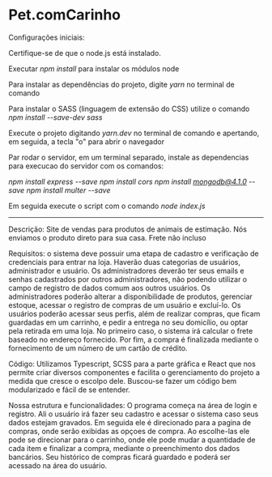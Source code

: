 # Pet.comCarinho

Configurações iniciais:

Certifique-se de que o node.js está instalado.

Executar *npm install* para instalar os módulos node 

Para instalar as dependências do projeto, digite *yarn* no terminal de comando 

Para instalar o SASS (linguagem de extensão do CSS) utilize o comando *npm install --save-dev sass*

Execute o projeto digitando *yarn.dev* no terminal de comando e apertando, em seguida, a tecla "o" para abrir o navegador


Par rodar o servidor, em um terminal separado, instale as dependencias para execucao do servidor com os comandos:

*npm install express --save*
*npm install cors*
*npm install mongodb@4.1.0 --save*
*npm install multer --save*

Em seguida execute o script com o comando *node index.js*

------------------------------------------------------------------------------------------------------------------------
Descrição:
Site de vendas para produtos de animais de estimação. Nós enviamos o produto direto para sua casa. Frete não incluso

Requisitos: o sistema deve possuir uma etapa de cadastro e verificação de credenciais para entrar na loja. Haverão duas categorias de usuários, administrador e usuário. Os administradores deverão ter seus emails e senhas cadastrados por outros administradores, não podendo utilizar o campo de registro de dados comum aos outros usuários. 
Os administradores poderão alterar a disponibilidade de produtos, gerenciar estoque, acessar o registro de compras de um usuário e excluí-lo. 
Os usuários poderão acessar seus perfis, além de realizar compras, que ficam guardadas em um carrinho, e pedir a entrega no seu domicílio, ou optar pela retirada em uma loja. No primeiro caso, o sistema irá calcular o frete baseado no endereço fornecido. Por fim, a compra é finalizada mediante o fornecimento de um número de um cartão de crédito.

Código: Utilizamos Typescript, SCSS para a parte gráfica e React que nos permite criar diversos componentes e facilita o gerenciamento do projeto a medida que cresce o escolpo dele. Buscou-se fazer um código bem modularizado e fácil de se entender.

Nossa estrutura e funcionalidades:
O programa começa na área de login e registro. Ali o usuário irá fazer seu cadastro e acessar o sistema caso seus dados estejam gravados. Em seguida ele é direcionado para a pagina de compras, onde serão exibidas as opçoes de compra. Ao escolhe-las ele pode se direcionar para o carrinho, onde ele pode mudar a quantidade de cada item e finalizar a compra, mediante o preenchimento dos dados bancários. Seu histórico de compras ficará guardado e poderá ser acessado na área do usuário. 
